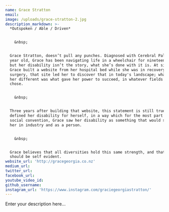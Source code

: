 ```yaml
---
name: Grace Stratton
email:
image: /uploads/grace-stratton-2.jpg
description_markdown: >-
  *Outspoken / Able / Driven*


    &nbsp;


  Grace Stratton, doesn’t pull any punches. Diagnosed with Cerebral Palsy at a
  year old, Grace has been navigating life in a wheelchair for nineteen years,
  but her disability isn’t the story, what she’s done with it is. At sixteen
  Grace built a website from her hospital bed while she was in recovery from
  surgery, that site led her to discover that in today's landscape; what made
  her different was what gave her power to succeed, in whatever fields she
  chose.


    &nbsp;


  Three years after building that website, this statement is still true. Grace
  defined her disability for herself, in a way which for the most part defies
  social convention, Grace saw her disability as something that would strengthen
  her in industry and as a person.


    &nbsp;


  Grace believes that all diversities hold this same strength, and that this
  should be self evident.
website_url: 'http://gracegeorgia.co.nz'
medium_url:
twitter_url:
facebook_url:
youtube_video_id:
github_username:
instagram_url: 'https://www.instagram.com/graciegeorgiastratton/'
---
```


Enter your description here...
